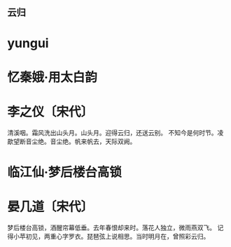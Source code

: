 ## 云归
# yungui

# 忆秦娥·用太白韵
# 李之仪〔宋代〕

清溪咽。霜风洗出山头月。山头月。迎得云归，还送云别。
不知今是何时节。凌歊望断音尘绝。音尘绝。帆来帆去，天际双阙。

# 临江仙·梦后楼台高锁
# 晏几道〔宋代〕
梦后楼台高锁，酒醒帘幕低垂。去年春恨却来时。落花人独立，微雨燕双飞。
记得小苹初见，两重心字罗衣。琵琶弦上说相思。当时明月在，曾照彩云归。

